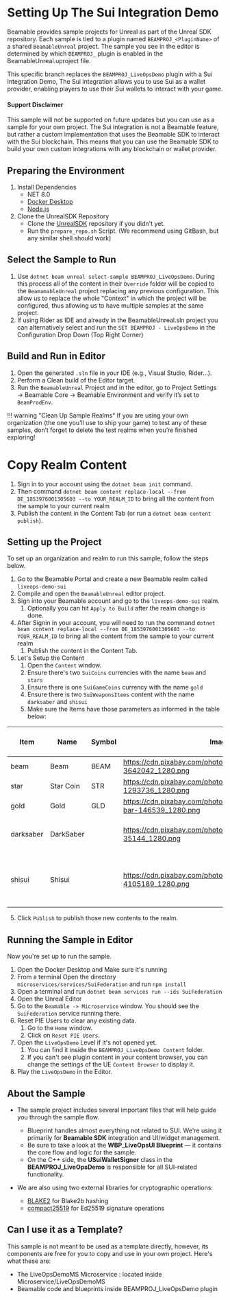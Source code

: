 # Setting Up The Sui Integration Demo

Beamable provides sample projects for Unreal as part of the Unreal SDK repository. Each sample is tied to a plugin named `BEAMPROJ_<PluginName>` of a shared `BeamableUnreal` project. The sample you see in the editor is determined by which `BEAMPROJ_` plugin is enabled in the BeamableUnreal.uproject file.

This specific branch replaces the `BEAMPROJ_LiveOpsDemo` plugin with a Sui Integration Demo, The Sui integration allows you to use Sui as a wallet provider, enabling players to use their Sui wallets to interact with your game.

#### Support Disclaimer 
This sample will not be supported on future updates but you can use as a sample for your own project. The Sui integration is not a Beamable feature, but rather a custom implementation that uses the Beamable SDK to interact with the Sui blockchain. This means that you can use the Beamable SDK to build your own custom integrations with any blockchain or wallet provider.

## Preparing the Environment
1. Install Dependencies
    - NET 8.0
    - [Docker Desktop](https://www.docker.com/products/docker-desktop/)
    - [Node.js](https://nodejs.org/en/download)
2. Clone the UnrealSDK Repository
    - Clone the [UnrealSDK](https://github.com/Beamable/UnrealSDK) repository if you didn't yet.
    - Run the `prepare_repo.sh` Script. (We recommend using GitBash, but any similar shell should work)

## Select the Sample to Run

1. Use `dotnet beam unreal select-sample BEAMPROJ_LiveOpsDemo`. During this process all of the content in their `Override` folder will be copied to the `BeamamableUnreal` project replacing any previous configuration. This allow us to replace the whole "Context" in which the project will be configured, thus allowing us to have multiple samples at the same project.
2. If using Rider as IDE and already in the BeamableUnreal.sln project you can alternatively select and run the `SET BEAMPROJ - LiveOpsDemo` in the Configuration Drop Down (Top Right Corner)

## Build and Run in Editor

1. Open the generated `.sln` file in your IDE (e.g., Visual Studio, Rider...).
2. Perform a Clean build of the Editor target.
3. Run the `BeamableUnreal` Project and in the editor, go to Project Settings → Beamable Core → Beamable Environment and verify it’s set to `BeamProdEnv`.

!!! warning "Clean Up Sample Realms"
If you are using your own organization (the one you’ll use to ship your game) to test any of these samples, don’t forget to delete the test realms when you’re finished exploring!

# Copy Realm Content

1. Sign in to your account using the `dotnet beam init` command.
2. Then command `dotnet beam content replace-local --from DE_1853976001305603 --to YOUR_REALM_ID` to bring all the content from the sample to your current realm
3. Publish the content in the Content Tab (or run a `dotnet beam content publish`).

## Setting up the Project
To set up an organization and realm to run this sample, follow the steps below.

1. Go to the Beamable Portal and create a new Beamable realm called `liveops-demo-sui`
2. Compile and open the `BeamableUnreal` editor project.
3. Sign into your Beamable account and go to the `liveops-demo-sui` realm.
   1. Optionally you can hit `Apply to Build` after the realm change is done.
4. After Signin in your account, you will need to run the command `dotnet beam content replace-local --from DE_1853976001305603 --to YOUR_REALM_ID` to bring all the content from the sample to your current realm
   1. Publish the content in the Content Tab.
5. Let's Setup the Content
   1. Open the `Content` window.
   2. Ensure there's two `SuiCoins` currencies with the name `beam` and `stars`
   3. Ensure there is one `SuiGameCoins` currency with the name `gold`
   4. Ensure there is two `SuiWeaponsItems` content with the name `darksaber` and `shisui`
   5. Make sure the Items have those parameters as informed in the table below:
   
| Item      | Name      | Symbol | Image                                                                   | Description                                           | Initial Supply | Client Permission | Starting Amount | Federation - Service   | Federation - Namespace | isSet |
|-----------|-----------|--------|-------------------------------------------------------------------------|-------------------------------------------------------|----------------|-------------------|-----------------|------------------------|------------------------|-------|
| beam      | Beam      | BEAM   | https://cdn.pixabay.com/photo/2018/08/30/12/24/bitcoin-3642042_1280.png | Beam game coin                                        | 1000           | True              | 0               | SuiFederation          | SuiIdentity            | true  |
| star      | Star Coin | STR    | https://cdn.pixabay.com/photo/2016/03/31/17/33/icons-1293736_1280.png   |                                                       | 0              | True              | 0               | SuiFederation          | SuiIdentity            | true  |
| gold      | Gold      | GLD    | https://cdn.pixabay.com/photo/2013/07/12/12/55/gold-bar-146539_1280.png | In Game Gold                                          | 100            | True              | 0               | SuiFederation          | SuiIdentity            | true  |
| darksaber | DarkSaber |        | https://cdn.pixabay.com/photo/2012/04/15/20/07/light-35144_1280.png     | An ancient lightsaber created by Tarre Vizsla         |                | True              |                 | SuiFederation          | SuiIdentity            |       |
| shisui    | Shisui    |        | https://cdn.pixabay.com/photo/2019/04/05/15/01/katana-4105189_1280.png  | This sword is said to have the power to control water |                | True              |                 | SuiFederation          | SuiIdentity            |       |

5. Click `Publish` to publish those new contents to the realm.

## Running the Sample in Editor
Now you're set up to run the sample.

1. Open the Docker Desktop and Make sure it's running
2. From a terminal Open the directory `microservices/services/SuiFederation` and run `npm install`
3. Open a terminal and run `dotnet beam services run --ids SuiFederation`
4. Open the Unreal Editor
5. Go to the `Beamable -> Microservice` window. You should see the `SuiFederation` service running there.
6. Reset PIE Users to clear any existing data.
   1. Go to the `Home` window.
   2. Click on `Reset PIE Users`.
7. Open the `LiveOpsDemo` Level if it's not opened yet.
   1. You can find it inside the `BEAMPROJ_LiveOpsDemo Content`  folder.
   2. If you can't see plugin content in your content browser, you can change the settings of the UE `Content Browser` to display it.
8. Play the `LiveOpsDemo` in the Editor.

## About the Sample

- The sample project includes several important files that will help guide you through the sample flow.
  - Blueprint handles almost everything not related to SUI. We're using it primarily for **Beamable SDK** integration and UI/widget management.
  - Be sure to take a look at the **WBP_LiveOpsUI Blueprint** — it contains the core flow and logic for the sample.
  - On the C++ side, the **USuiWalletSigner** class in the **BEAMPROJ_LiveOpsDemo** is responsible for all SUI-related functionality.

- We are also using two external libraries for cryptographic operations:
  - [BLAKE2](https://github.com/BLAKE2/BLAKE2) for Blake2b hashing
  - [compact25519](https://github.com/DavyLandman/compact25519) for Ed25519 signature operations
   

## Can I use it as a Template?

This sample is not meant to be used as a template directly, however, its components are free for you to copy and use in your own project. Here's what these are:

- The LiveOpsDemoMS Microservice : located inside Microservice/LiveOpsDemoMS
- Beamable code and blueprints inside BEAMPROJ_LiveOpsDemo plugin